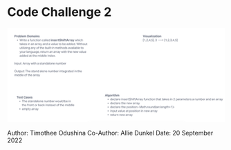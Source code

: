 # Code Challenge 2
![Code Challenge 2 WhiteBoard](./Code%20Challenge%202%20WhiteBoard.PNG)

Author: Timothee Odushina
Co-Author: Allie Dunkel
Date: 20 September 2022
